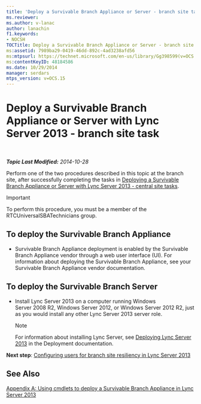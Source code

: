 ```yaml
---
title: 'Deploy a Survivable Branch Appliance or Server - branch site task'
ms.reviewer: 
ms.author: v-lanac
author: lanachin
f1.keywords:
- NOCSH
TOCTitle: Deploy a Survivable Branch Appliance or Server - branch site task
ms:assetid: 7989ba29-0419-46dd-892c-4ad3238afd56
ms:mtpsurl: https://technet.microsoft.com/en-us/library/Gg398599(v=OCS.15)
ms:contentKeyID: 48184586
ms.date: 10/29/2014
manager: serdars
mtps_version: v=OCS.15
---
```


<div data-xmlns="http://www.w3.org/1999/xhtml">

<div class="topic" data-xmlns="http://www.w3.org/1999/xhtml" data-msxsl="urn:schemas-microsoft-com:xslt" data-cs="https://msdn.microsoft.com/">

<div data-asp="https://msdn2.microsoft.com/asp">

# Deploy a Survivable Branch Appliance or Server with Lync Server 2013 - branch site task

</div>

<div id="mainSection">

<div id="mainBody">

<span> </span>

_**Topic Last Modified:** 2014-10-28_

Perform one of the two procedures described in this topic at the branch site, after successfully completing the tasks in [Deploying a Survivable Branch Appliance or Server with Lync Server 2013 - central site tasks](lync-server-2013-deploying-a-survivable-branch-appliance-or-server-central-site-tasks.md).

<div>


> [!IMPORTANT]
> To perform this procedure, you must be a member of the RTCUniversalSBATechnicians group.



</div>

<div>

## To deploy the Survivable Branch Appliance

  - Survivable Branch Appliance deployment is enabled by the Survivable Branch Appliance vendor through a web user interface (UI). For information about deploying the Survivable Branch Appliance, see your Survivable Branch Appliance vendor documentation.

</div>

<div>

## To deploy the Survivable Branch Server

  - Install Lync Server 2013 on a computer running Windows Server 2008 R2, Windows Server 2012, or Windows Server 2012 R2, just as you would install any other Lync Server 2013 server role.
    
    <div>
    

    > [!NOTE]
    > For information about installing Lync Server, see <A href="lync-server-2013-deploying-lync-server.md">Deploying Lync Server 2013</A> in the Deployment documentation.

    
    </div>

**Next step**: [Configuring users for branch site resiliency in Lync Server 2013](lync-server-2013-configuring-users-for-branch-site-resiliency.md)

</div>

<div>

## See Also


[Appendix A: Using cmdlets to deploy a Survivable Branch Appliance in Lync Server 2013](lync-server-2013-appendix-a-using-cmdlets-to-deploy-a-survivable-branch-appliance.md)  
  

</div>

</div>

<span> </span>

</div>

</div>

</div>

